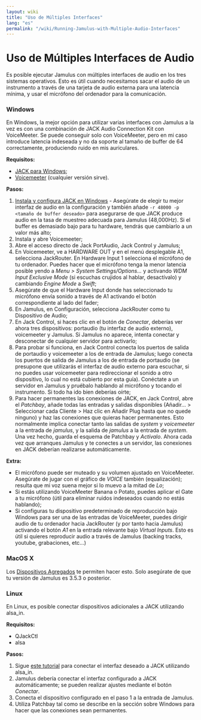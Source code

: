 ```yaml
---
layout: wiki
title: "Uso de Múltiples Interfaces"
lang: "es"
permalink: "/wiki/Running-Jamulus-with-Multiple-Audio-Interfaces"
---
```



# Uso de Múltiples Interfaces de Audio

Es posible ejecutar Jamulus con múltiples interfaces de audio en los tres sistemas operativos. Esto es útil cuando necesitamos sacar el audio de un instrumento a través de una tarjeta de audio externa para una latencia mínima, y usar el micrófono del ordenador para la comunicación.


### Windows

En Windows, la mejor opción para utilizar varias interfaces con Jamulus a la vez es con una combinación de JACK Audio Connection Kit con VoiceMeeter. Se puede conseguir solo con VoiceMeeter, pero en mi caso introduce latencia indeseada y no da soporte al tamaño de buffer de 64 correctamente, produciendo ruido en mis auriculares.

**Requisitos:**
* [JACK para Windows](https://jackaudio.org/downloads/);
* [Voicemeeter](https://www.vb-audio.com/Voicemeeter/banana.htm) (cualquier versión sirve).

**Pasos:**
1. [Instala y configura JACK en Windows](https://jackaudio.org/faq/jack_on_windows.html) - Asegúrate de elegir tu mejor interfaz de audio en la configuración y también añade `-r 48000 -p <tamaño de buffer deseado>` para asegurarse de que JACK produce audio en la tasa de muestreo adecuada para Jamulus (48,000Hz). Si el buffer es demasiado bajo para tu hardware, tendrás que cambiarlo a un valor más alto;
2. Instala y abre Voicemeeter;
3. Abre el acceso directo de Jack PortAudio, Jack Control y Jamulus;
4. En Voicemeeter, ve a HARDWARE OUT y en el menú desplegable A1, selecciona JackRouter. En Hardware Input 1 selecciona el micrófono de tu ordenador. Puedes hacer que el micrófono tenga la menor latencia posible yendo a _Menu > System Settings/Options..._ y activando _WDM Input Exclusive Mode_ (si escuchas crujidos al hablar, desactívalo) y cambiando _Engine Mode_ a _Swift_;
5. Asegúrate de que el Hardware Input donde has seleccionado tu micrófono envía sonido a través de A1 activando el botón correspondiente al lado del fader;
6. En Jamulus, en Configuración, selecciona JackRouter como tu Dispositivo de Audio;
7. En Jack Control, si haces clic en el botón de _Conectar_, deberías ver ahora tres dispositivos: portaudio (tu interfaz de audio externo), voicemeeter y Jamulus. Si Jamulus no aparece, intenta conectar y desconectar de cualquier servidor para activarlo;
8. Para probar si funciona, en Jack Control conecta los puertos de salida de portaudio y voicemeeter a los de entrada de Jamulus; luego conecta los puertos de salida de Jamulus a los de entrada de portaudio (se presupone que utilizarás el interfaz de audio externo para escuchar, si no puedes usar voicemeeter para redireccionar el sonido a otro dispositivo, lo cual no está cubierto por esta guía). Conéctate a un servidor en Jamulus y pruébalo hablando al micrófono y tocando el instrumento. Si todo ha ido bien deberías oírte;
9. Para hacer permanentes las conexiones de JACK, en Jack Control, abre el _Patchbay_, añade todas las entradas y salidas disponibles (Añadir... > Seleccionar cada Cliente > Haz clic en Añadir Plug hasta que no quede ninguno) y haz las conexiones que quieras hacer permanentes. Esto normalmente implica conectar tanto las salidas de _system_ y _voicemeeter_ a la entrada de _jamulus_, y la salida de _jamulus_ a la entrada de _system_. Una vez hecho, guarda el esquema de Patchbay y _Actívalo_. Ahora cada vez que arranques Jamulus y te conectes a un servidor, las conexiones en JACK deberían realizarse automáticamente.

**Extra:**

* El micrófono puede ser muteado y su volumen ajustado en VoiceMeeter. Asegúrate de jugar con el gráfico de _VOICE_ también (equalización); resulta que mi voz suena mejor si lo muevo a la mitad de _Lo_;
* Si estás utilizando VoiceMeeter Banana o Potato, puedes aplicar el Gate a tu micrófono (útil para eliminar ruidos indeseados cuando no estás hablando);
* Si configuras tu dispositivo predeterminado de reproducción bajo Windows para ser una de las entradas de VoiceMeeter, puedes dirigir audio de tu ordenador hacia JackRouter (y por tanto hacia Jamulus) activando el botón _A1_ en la entrada relevante bajo _Virtual Inputs_. Esto es útil si quieres reproducir audio a través de Jamulus (backing tracks, youtube, grabaciones, etc...)


### MacOS X

Los [Dispositivos Agregados](https://support.apple.com/en-us/HT202000) te permiten hacer esto. Solo asegúrate de que tu versión de Jamulus es 3.5.3 o posterior.


### Linux

En Linux, es posible conectar dispositivos adicionales a JACK utilizando alsa_in.

**Requisitos:**

* QJackCtl
* alsa

**Pasos:**
1. Sigue [este tutorial](https://www.penguinproducer.com/Blog/2011/11/using-multiple-devices-with-jack/) para conectar el interfaz deseado a JACK utilizando alsa_in.
2. Jamulus debería conectar el interfaz configurado a JACK automáticamente; se pueden realizar ajustes mediante el botón _Conectar_.
3. Conecta el dispositivo configurado en el paso 1 a la entrada de Jamulus.
4. Utiliza Patchbay tal como se describe en la sección sobre Windows para hacer que las conexiones sean permanentes.


